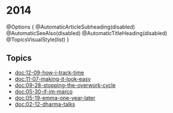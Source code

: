 # 2014

@Options {
  @AutomaticArticleSubheading(disabled)
  @AutomaticSeeAlso(disabled)
  @AutomaticTitleHeading(disabled)
  @TopicsVisualStyle(list)
}

## Topics

  - <doc:12-09-how-i-track-time>
  - <doc:11-07-making-it-look-easy>
  - <doc:09-28-stopping-the-overwork-cycle>
  - <doc:05-30-if-im-marco>
  - <doc:05-19-emma-one-year-later>
  - <doc:02-12-dharma-talks>
